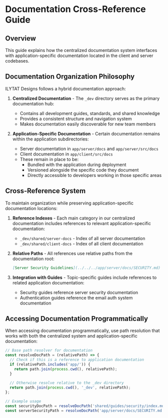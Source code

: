 # Documentation Cross-Reference Guide

## Overview
This guide explains how the centralized documentation system interfaces with application-specific documentation located in the client and server codebases.

## Documentation Organization Philosophy

ILYTAT Designs follows a hybrid documentation approach:

1. **Centralized Documentation** - The `_dev` directory serves as the primary documentation hub:
   - Contains all development guides, standards, and shared knowledge
   - Provides a consistent structure and navigation system
   - Makes documentation easily discoverable for new team members

2. **Application-Specific Documentation** - Certain documentation remains within the application subdirectories:
   - Server documentation in `app/server/docs` and `app/server/src/docs`
   - Client documentation in `app/client/src/docs`
   - These remain in place to be:
     - Bundled with the application during deployment
     - Versioned alongside the specific code they document
     - Directly accessible to developers working in those specific areas

## Cross-Reference System

To maintain organization while preserving application-specific documentation locations:

1. **Reference Indexes** - Each main category in our centralized documentation includes references to relevant application-specific documentation:
   - `_dev/shared/server-docs` - Index of all server documentation
   - `_dev/shared/client-docs` - Index of all client documentation

2. **Relative Paths** - All references use relative paths from the documentation root:
   ```markdown
   [Server Security Guidelines](../../../app/server/docs/SECURITY.md)
   ```

3. **Integration with Guides** - Topic-specific guides include references to related application documentation:
   - Security guides reference server security documentation
   - Authentication guides reference the email auth system documentation

## Accessing Documentation Programmatically

When accessing documentation programmatically, use path resolution that works with both the centralized system and application-specific documentation:

```javascript
// Base path resolver for documentation
const resolveDocPath = (relativePath) => {
  // Check if this is a reference to application documentation
  if (relativePath.includes('app/')) {
    return path.join(process.cwd(), relativePath);
  }
  
  // Otherwise resolve relative to the _dev directory
  return path.join(process.cwd(), '_dev', relativePath);
};

// Example usage
const securityDocPath = resolveDocPath('shared/guides/security/index.md');
const serverSecurityPath = resolveDocPath('app/server/docs/SECURITY.md');
```
